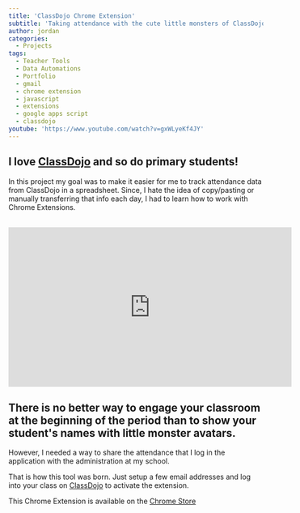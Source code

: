 ```yaml
---
title: 'ClassDojo Chrome Extension'
subtitle: 'Taking attendance with the cute little monsters of ClassDojo'
author: jordan
categories:
  - Projects
tags:
  - Teacher Tools
  - Data Automations
  - Portfolio
  - gmail
  - chrome extension
  - javascript
  - extensions
  - google apps script
  - classdojo
youtube: 'https://www.youtube.com/watch?v=gxWLyeKf4JY'
---
```


## I love [ClassDojo](https://classdojo.com) and so do primary students!

In this project my goal was to make it easier for me to track attendance data from ClassDojo in a spreadsheet. Since, I hate the idea of copy/pasting or manually transferring that info each day, I had to learn how to work with Chrome Extensions.

​<iframe width="560" height="315" src="https://www.youtube.com/embed/gxWLyeKf4JY" frameborder="0" allow="autoplay; encrypted-media" allowfullscreen></iframe>

## There is no better way to engage your classroom at the beginning of the period than to show your student's names with little monster avatars.

However, I needed a way to share the attendance that I log in the application with the administration at my school.

That is how this tool was born. Just setup a few email addresses and log into your class on [ClassDojo](https://classdojo.com) to activate the extension.

This Chrome Extension is available on the [Chrome Store](https://chrome.google.com/webstore/detail/classdojo-extension/mbhcppckcncdempkomncfipbddlkofio)
